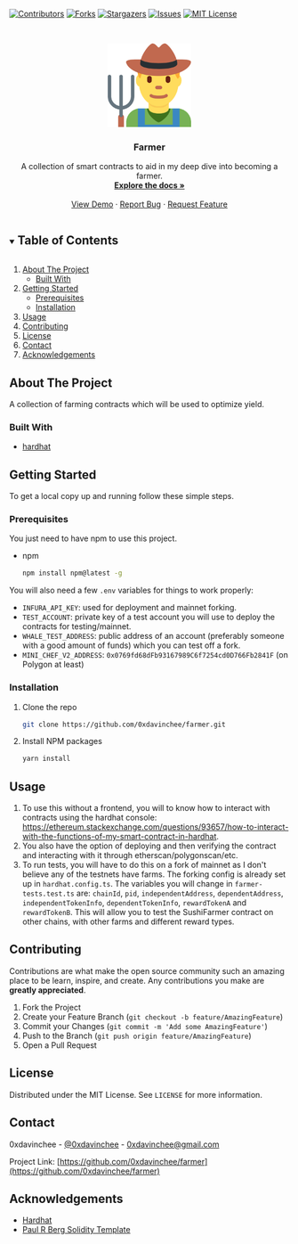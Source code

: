 <!-- PROJECT SHIELDS -->
<!--
*** I'm using markdown "reference style" links for readability.
*** Reference links are enclosed in brackets [ ] instead of parentheses ( ).
*** See the bottom of this document for the declaration of the reference variables
*** for contributors-url, forks-url, etc. This is an optional, concise syntax you may use.
*** https://www.markdownguide.org/basic-syntax/#reference-style-links
-->
[![Contributors][contributors-shield]][contributors-url]
[![Forks][forks-shield]][forks-url]
[![Stargazers][stars-shield]][stars-url]
[![Issues][issues-shield]][issues-url]
[![MIT License][license-shield]][license-url]



<!-- PROJECT LOGO -->
<br />
<p align="center">
  <a href="https://github.com/0xdavinchee/farmer">
    <img src="images/logo.png" alt="Logo" width="150">
  </a>

  <h3 align="center">Farmer</h3>

  <p align="center">
    A collection of smart contracts to aid in my deep dive into becoming a farmer.
    <br />
    <a href="https://github.com/0xdavinchee/farmer"><strong>Explore the docs »</strong></a>
    <br />
    <br />
    <a href="https://github.com/0xdavinchee/farmer">View Demo</a>
    ·
    <a href="https://github.com/0xdavinchee/farmer/issues">Report Bug</a>
    ·
    <a href="https://github.com/0xdavinchee/farmer/issues">Request Feature</a>
  </p>
</p>



<!-- TABLE OF CONTENTS -->
<details open="open">
  <summary><h2 style="display: inline-block">Table of Contents</h2></summary>
  <ol>
    <li>
      <a href="#about-the-project">About The Project</a>
      <ul>
        <li><a href="#built-with">Built With</a></li>
      </ul>
    </li>
    <li>
      <a href="#getting-started">Getting Started</a>
      <ul>
        <li><a href="#prerequisites">Prerequisites</a></li>
        <li><a href="#installation">Installation</a></li>
      </ul>
    </li>
    <li><a href="#usage">Usage</a></li>
    <li><a href="#contributing">Contributing</a></li>
    <li><a href="#license">License</a></li>
    <li><a href="#contact">Contact</a></li>
    <li><a href="#acknowledgements">Acknowledgements</a></li>
  </ol>
</details>



<!-- ABOUT THE PROJECT -->
## About The Project

<!-- [![Product Name Screen Shot][product-screenshot]](https://example.com) -->

A collection of farming contracts which will be used to optimize yield.

### Built With

* [hardhat](https://hardhat.org)



<!-- GETTING STARTED -->
## Getting Started

To get a local copy up and running follow these simple steps.

### Prerequisites

You just need to have npm to use this project.
* npm
  ```sh
  npm install npm@latest -g
  ```
  
You will also need a few `.env` variables for things to work properly: 
- `INFURA_API_KEY`: used for deployment and mainnet forking.
- `TEST_ACCOUNT`: private key of a test account you will use to deploy the contracts for testing/mainnet.
- `WHALE_TEST_ADDRESS`: public address of an account (preferably someone with a good amount of funds) which you can test off a fork.
- `MINI_CHEF_V2_ADDRESS`: `0x0769fd68dFb93167989C6f7254cd0D766Fb2841F` (on Polygon at least)

### Installation

1. Clone the repo
   ```sh
   git clone https://github.com/0xdavinchee/farmer.git
   ```
2. Install NPM packages
   ```sh
   yarn install
   ```



<!-- USAGE EXAMPLES -->
## Usage
1. To use this without a frontend, you will to know how to interact with contracts using the hardhat console: https://ethereum.stackexchange.com/questions/93657/how-to-interact-with-the-functions-of-my-smart-contract-in-hardhat.
2. You also have the option of deploying and then verifying the contract and interacting with it through etherscan/polygonscan/etc.
3. To run tests, you will have to do this on a fork of mainnet as I don't believe any of the testnets have farms. The forking config is already set up in `hardhat.config.ts`. The variables you will change in `farmer-tests.test.ts` are: `chainId`, `pid`, `independentAddress`, `dependentAddress`, `independentTokenInfo`, `dependentTokenInfo`, `rewardTokenA` and `rewardTokenB`. This will allow you to test the SushiFarmer contract on other chains, with other farms and different reward types.


<!-- CONTRIBUTING -->
## Contributing

Contributions are what make the open source community such an amazing place to be learn, inspire, and create. Any contributions you make are **greatly appreciated**.

1. Fork the Project
2. Create your Feature Branch (`git checkout -b feature/AmazingFeature`)
3. Commit your Changes (`git commit -m 'Add some AmazingFeature'`)
4. Push to the Branch (`git push origin feature/AmazingFeature`)
5. Open a Pull Request



<!-- LICENSE -->
## License

Distributed under the MIT License. See `LICENSE` for more information.



<!-- CONTACT -->
## Contact

0xdavinchee - [@0xdavinchee](https://twitter.com/0xdavinchee) - 0xdavinchee@gmail.com

Project Link: [https://github.com/0xdavinchee/farmer](https://github.com/0xdavinchee/farmer)



<!-- ACKNOWLEDGEMENTS -->
## Acknowledgements

* [Hardhat](https://hardhat.org)
* [Paul R Berg Solidity Template](https://github.com/paulrberg/solidity-template)





<!-- MARKDOWN LINKS & IMAGES -->
<!-- https://www.markdownguide.org/basic-syntax/#reference-style-links -->
[contributors-shield]: https://img.shields.io/github/contributors/0xdavinchee/farmer.svg?style=for-the-badge
[contributors-url]: https://github.com/0xdavinchee/farmer/graphs/contributors
[forks-shield]: https://img.shields.io/github/forks/0xdavinchee/farmer.svg?style=for-the-badge
[forks-url]: https://github.com/0xdavinchee/farmer/network/members
[stars-shield]: https://img.shields.io/github/stars/0xdavinchee/farmer.svg?style=for-the-badge
[stars-url]: https://github.com/0xdavinchee/farmer/stargazers
[issues-shield]: https://img.shields.io/github/issues/0xdavinchee/farmer.svg?style=for-the-badge
[issues-url]: https://github.com/0xdavinchee/farmer/issues
[license-shield]: https://img.shields.io/github/license/0xdavinchee/farmer.svg?style=for-the-badge
[license-url]: https://github.com/0xdavinchee/farmer/blob/master/LICENSE.txt
[linkedin-shield]: https://img.shields.io/badge/-LinkedIn-black.svg?style=for-the-badge&logo=linkedin&colorB=555